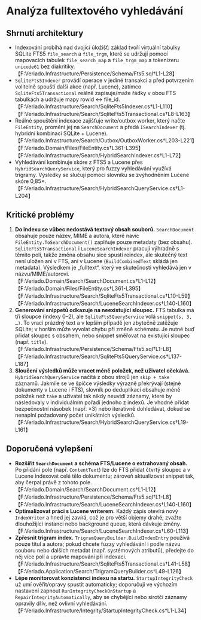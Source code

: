 # Analýza fulltextového vyhledávání

## Shrnutí architektury
- Indexování probíhá nad dvojicí úložišť: základ tvoří virtuální tabulky SQLite FTS5 `file_search` a `file_trgm`, které se udržují pomocí mapovacích tabulek `file_search_map` a `file_trgm_map` a tokenizeru `unicode61` bez diakritiky.【F:Veriado.Infrastructure/Persistence/Schema/Fts5.sql†L1-L28】
- `SqliteFts5Indexer` provádí operace v jediné transakci a před potvrzením volitelně spouští další akce (např. Lucene), zatímco `SqliteFts5Transactional` reálně zapisuje/maže řádky v obou FTS tabulkách a udržuje mapy rowid ↔︎ file_id.【F:Veriado.Infrastructure/Search/SqliteFts5Indexer.cs†L1-L110】【F:Veriado.Infrastructure/Search/SqliteFts5Transactional.cs†L8-L163】
- Reálné spouštění indexace zajišťuje write/outbox worker, který načte `FileEntity`, promění jej na `SearchDocument` a předá `ISearchIndexer` (tj. hybridní kombinaci SQLite + Lucene).【F:Veriado.Infrastructure/Search/Outbox/OutboxWorker.cs†L203-L221】【F:Veriado.Domain/Files/FileEntity.cs†L361-L395】【F:Veriado.Infrastructure/Search/HybridSearchIndexer.cs†L1-L72】
- Vyhledávání kombinuje skóre z FTS5 a Lucene přes `HybridSearchQueryService`, který pro fuzzy vyhledávání využívá trigramy. Výsledky se slučují pomocí slovníku se zvýhodněním Lucene skóre 0,85×.【F:Veriado.Infrastructure/Search/HybridSearchQueryService.cs†L1-L204】

## Kritické problémy
1. **Do indexu se vůbec nedostává textový obsah souborů.** `SearchDocument` obsahuje pouze název, MIME a autora, které navíc `FileEntity.ToSearchDocument()` zaplňuje pouze metadaty (bez obsahu). `SqliteFts5Transactional` i `LuceneSearchIndexer` pracují výhradně s těmito poli, takže změna obsahu sice spustí reindex, ale skutečný text není uložen ani v FTS, ani v Lucene (`BuildCombinedText` skládá jen metadata). Výsledkem je „fulltext“, který ve skutečnosti vyhledává jen v názvu/MIME/autorovi.【F:Veriado.Domain/Search/SearchDocument.cs†L1-L12】【F:Veriado.Domain/Files/FileEntity.cs†L361-L395】【F:Veriado.Infrastructure/Search/SqliteFts5Transactional.cs†L10-L59】【F:Veriado.Infrastructure/Search/LuceneSearchIndexer.cs†L140-L160】
2. **Generování snippetů odkazuje na neexistující sloupec.** FTS tabulka má tři sloupce (indexy 0–2), ale `SqliteFts5QueryService` volá `snippet(s, 3, …)`. To vrací prázdný text a v lepším případě jen zbytečně zatěžuje SQLite; v horším může vyvolat chybu při změně schématu. Je nutné buď přidat sloupec s obsahem, nebo snippet směřovat na existující sloupec (např. `title`).【F:Veriado.Infrastructure/Persistence/Schema/Fts5.sql†L1-L8】【F:Veriado.Infrastructure/Search/SqliteFts5QueryService.cs†L137-L187】
3. **Sloučení výsledků může vracet méně položek, než uživatel očekává.** `HybridSearchQueryService` načítá z obou strojů jen `skip + take` záznamů. Jakmile se ve špičce výsledky výrazně překrývají (stejné dokumenty v Lucene i FTS), slovník po deduplikaci obsahuje méně položek než `take` a uživatel tak nikdy neuvidí záznamy, které by následovaly v individuálním pořadí jednoho z indexů. Je vhodné přidat bezpečnostní násobek (např. ×3) nebo iterativně dohledávat, dokud se nenaplní požadovaný počet unikátních výsledků.【F:Veriado.Infrastructure/Search/HybridSearchQueryService.cs†L19-L161】

## Doporučená vylepšení
- **Rozšířit `SearchDocument` a schéma FTS/Lucene o extrahovaný obsah.** Po přidání pole (např. `ContentText`) lze do FTS přidat čtvrtý sloupec a v Lucene indexovat celé tělo dokumentu; zároveň aktualizovat snippet tak, aby čerpal právě z tohoto pole.【F:Veriado.Domain/Search/SearchDocument.cs†L1-L12】【F:Veriado.Infrastructure/Persistence/Schema/Fts5.sql†L1-L8】【F:Veriado.Infrastructure/Search/LuceneSearchIndexer.cs†L140-L160】
- **Optimalizovat práci s Lucene writerem.** Každý zápis otevírá nový `IndexWriter` a hned jej zavírá, což je pro větší objemy drahé; zvažte dlouhožijící instanci nebo background queue, která dávkuje změny.【F:Veriado.Infrastructure/Search/LuceneSearchIndexer.cs†L60-L113】
- **Zpřesnit trigram index.** `TrigramQueryBuilder.BuildIndexEntry` používá pouze titul a autora; pokud chcete fuzzy vyhledávání i podle názvu souboru nebo dalších metadat (např. systémových atributů), předejte do něj více polí a upravte mapování při indexaci.【F:Veriado.Infrastructure/Search/SqliteFts5Transactional.cs†L41-L58】【F:Veriado.Application/Search/TrigramQueryBuilder.cs†L49-L126】
- **Lépe monitorovat konzistenci indexu na startu.** `StartupIntegrityCheck` už umí ověřit/opravy spustit automaticky; doporučuji ve výchozím nastavení zapnout `RunIntegrityCheckOnStartup` a `RepairIntegrityAutomatically`, aby se chybějící nebo sirotčí záznamy opravily dřív, než ovlivní vyhledávání.【F:Veriado.Infrastructure/Integrity/StartupIntegrityCheck.cs†L1-L34】

